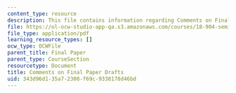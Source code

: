 ```yaml
---
content_type: resource
description: This file contains information regarding Comments on Final Paper Drafts.
file: https://ol-ocw-studio-app-qa.s3.amazonaws.com/courses/18-904-seminar-in-topology-spring-2011/343d96d135a72300f69c9338178d46bd_MIT18_904S11_final.pdf
file_type: application/pdf
learning_resource_types: []
ocw_type: OCWFile
parent_title: Final Paper
parent_type: CourseSection
resourcetype: Document
title: Comments on Final Paper Drafts
uid: 343d96d1-35a7-2300-f69c-9338178d46bd
---
```

